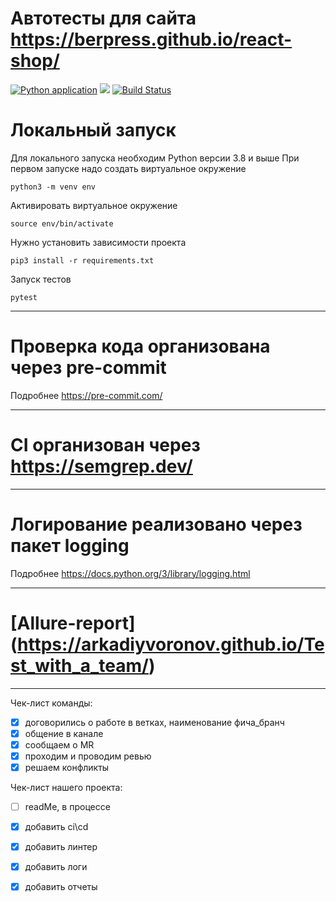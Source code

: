 # Автотесты для сайта https://berpress.github.io/react-shop/

[![Python application](https://github.com/ArkadiyVoronov/Test_with_a_team/actions/workflows/python-app.yml/badge.svg?event=deployment_status)](https://github.com/ArkadiyVoronov/Test_with_a_team/actions/workflows/python-app.yml)
<img src="https://img.shields.io/github/issues-pr-closed/ArkadiyVoronov/Test_with_a_team.svg">
[![Build Status](https://app.travis-ci.com/ArkadiyVoronov/Test_with_a_team.svg?branch=main)](https://app.travis-ci.com/ArkadiyVoronov/Test_with_a_team)


# Локальный запуск

Для локального запуска необходим Python версии 3.8 и выше
При первом запуске надо создать виртуальное окружение

```angular2html
python3 -m venv env
```

Активировать виртуальное окружение

```angular2html
source env/bin/activate
```

Нужно установить зависимости проекта

```angular2html
pip3 install -r requirements.txt
```

Запуск тестов

```angular2html
pytest
```
---

# Проверка кода организована через pre-commit
Подробнее https://pre-commit.com/

---

# CI организован через https://semgrep.dev/

---
# Логирование реализовано через пакет logging
Подробнее https://docs.python.org/3/library/logging.html

---
# [Allure-report] (https://arkadiyvoronov.github.io/Test_with_a_team/)

---

Чек-лист команды:
+ [x] договорились о работе в ветках, наименование фича_бранч
+ [x] общение в канале 
+ [x] сообщаем о MR 
+ [x] проходим и проводим ревью
+ [x] решаем конфликты

Чек-лист нашего проекта:
+ [ ] readMe, в процессе
+ [x] добавить ci\cd
+ [x] добавить линтер
+ [x] добавить логи
+ [x] добавить отчеты

